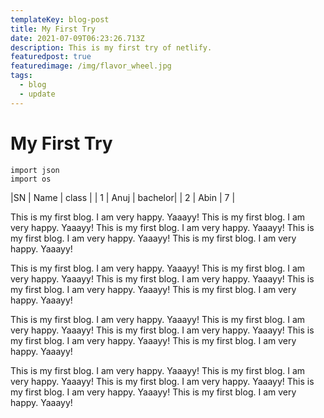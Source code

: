 ```yaml
---
templateKey: blog-post
title: My First Try
date: 2021-07-09T06:23:26.713Z
description: This is my first try of netlify.
featuredpost: true
featuredimage: /img/flavor_wheel.jpg
tags:
  - blog
  - update
---
```


# My First Try

```
import json
import os
```
|SN   | Name   | class	    |
| 1     | Anuj     | bachelor|
| 2     | Abin     | 7            |

This is my first blog. I am very happy. Yaaayy! This is my first blog. I am very happy. Yaaayy! This is my first blog. I am very happy. Yaaayy! This is my first blog. I am very happy. Yaaayy! This is my first blog. I am very happy. Yaaayy!

This is my first blog. I am very happy. Yaaayy! This is my first blog. I am very happy. Yaaayy! This is my first blog. I am very happy. Yaaayy! This is my first blog. I am very happy. Yaaayy! This is my first blog. I am very happy. Yaaayy!

This is my first blog. I am very happy. Yaaayy! This is my first blog. I am very happy. Yaaayy! This is my first blog. I am very happy. Yaaayy! This is my first blog. I am very happy. Yaaayy! This is my first blog. I am very happy. Yaaayy!

This is my first blog. I am very happy. Yaaayy! This is my first blog. I am very happy. Yaaayy! This is my first blog. I am very happy. Yaaayy! This is my first blog. I am very happy. Yaaayy! This is my first blog. I am very happy. Yaaayy!